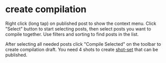 # create compilation

Right click (long tap) on published post to show the context menu. Click "Select" button to start selecting posts, then
select posts you want to compile together. Use filters and sorting to find posts in the list.

After selecting all needed posts click "Compile Selected" on the toolbar to create compilation draft. You need 4 shots
to create [shot-set](./shot-set.md) that can be published.
